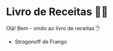 # Livro de Receitas :man_cook:

Olá! Bem - vindo ao livro de receitas :hand:

- Strogonoff de Frango

  
